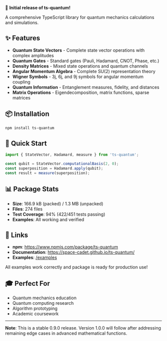🚀 **Initial release of ts-quantum!**

A comprehensive TypeScript library for quantum mechanics calculations and simulations.

## ✨ Features
- **Quantum State Vectors** - Complete state vector operations with complex amplitudes
- **Quantum Gates** - Standard gates (Pauli, Hadamard, CNOT, Phase, etc.)
- **Density Matrices** - Mixed state operations and quantum channels
- **Angular Momentum Algebra** - Complete SU(2) representation theory
- **Wigner Symbols** - 3j, 6j, and 9j symbols for angular momentum coupling
- **Quantum Information** - Entanglement measures, fidelity, and distances
- **Matrix Operations** - Eigendecomposition, matrix functions, sparse matrices

## 📦 Installation
```bash
npm install ts-quantum
```

## 🎯 Quick Start
```typescript
import { StateVector, Hadamard, measure } from 'ts-quantum';

const qubit = StateVector.computationalBasis(2, 0);
const superposition = Hadamard.apply(qubit);
const result = measure(superposition);
```

## 📊 Package Stats
- **Size**: 166.9 kB (packed) / 1.3 MB (unpacked)
- **Files**: 274 files
- **Test Coverage**: 94% (422/451 tests passing)
- **Examples**: All working and verified

## 🔗 Links
- **npm**: https://www.npmjs.com/package/ts-quantum
- **Documentation**: https://space-cadet.github.io/ts-quantum/
- **Examples**: [/examples](./examples)

All examples work correctly and package is ready for production use!

## 🎓 Perfect For
- Quantum mechanics education
- Quantum computing research
- Algorithm prototyping
- Academic coursework

---
**Note**: This is a stable 0.9.0 release. Version 1.0.0 will follow after addressing remaining edge cases in advanced mathematical functions.
